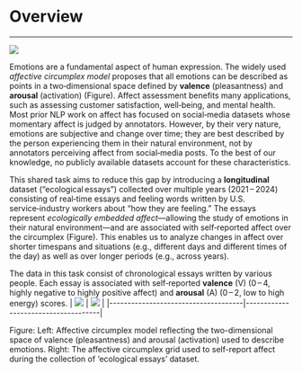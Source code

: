 # Overview
---
![](https://i.imgur.com/okG0fuV.png)

Emotions are a fundamental aspect of human expression. The widely used *affective circumplex model* proposes that all emotions can be described as points in a two‑dimensional space defined by **valence** (pleasantness) and **arousal** (activation) (Figure). Affect assessment benefits many applications, such as assessing customer satisfaction, well‑being, and mental health. Most prior NLP work on affect has focused on social‑media datasets whose momentary affect is judged by annotators. However, by their very nature, emotions are subjective and change over time; they are best described by the person experiencing them in their natural environment, not by annotators perceiving affect from social‑media posts. To the best of our knowledge, no publicly available datasets account for these characteristics.

This shared task aims to reduce this gap by introducing a **longitudinal** dataset (“ecological essays”) collected over multiple years (2021 – 2024) consisting of real‑time essays and feeling words written by U.S. service‑industry workers about “how they are feeling.” The essays represent *ecologically embedded affect*—allowing the study of emotions in their natural environment—and are associated with self‑reported affect over the circumplex (Figure). This enables us to analyze changes in affect over shorter timespans and situations (e.g., different days and different times of the day) as well as over longer periods (e.g., across years).

The data in this task consist of chronological essays written by various people. Each essay is associated with self‑reported **valence** (V) (0 – 4, highly negative to highly positive affect) and **arousal** (A) (0 – 2, low to high energy) scores.
| ![](https://i.imgur.com/L1hODvI.png) | ![](https://i.imgur.com/jk1LH7C.png) |
|-------------------------------------|-------------------------------------|

Figure: Left: Affective circumplex model reflecting the two-dimensional space of valence (pleasantness) and arousal (activation) used to describe emotions. Right: The affective circumplex grid used to self-report affect
during the collection of ‘ecological essays’ dataset.